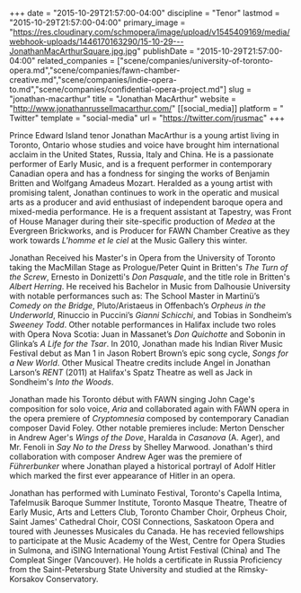 +++
date = "2015-10-29T21:57:00-04:00"
discipline = "Tenor"
lastmod = "2015-10-29T21:57:00-04:00"
primary_image = "https://res.cloudinary.com/schmopera/image/upload/v1545409169/media/webhook-uploads/1446170163290/15-10-29---JonathanMacArthurSquare.jpg.jpg"
publishDate = "2015-10-29T21:57:00-04:00"
related_companies = ["scene/companies/university-of-toronto-opera.md","scene/companies/fawn-chamber-creative.md","scene/companies/indie-opera-to.md","scene/companies/confidential-opera-project.md"]
slug = "jonathan-macarthur"
title = "Jonathan MacArthur"
website = "http://www.jonathanrussellmacarthur.com/"
[[social_media]]
platform = " Twitter"
template = "social-media"
url = "https://twitter.com/jrusmac"
+++

Prince Edward Island tenor Jonathan MacArthur is a young artist living in Toronto, Ontario whose studies and voice have brought him international acclaim in the United States, Russia, Italy and China. He is a passionate performer of Early Music, and is a frequent performer in contemporary Canadian opera and has a fondness for singing the works of Benjamin Britten and Wolfgang Amadeus Mozart. Heralded as a young artist with promising talent, Jonathan continues to work in the operatic and musical arts as a producer and avid enthusiast of independent baroque opera and mixed-media performance. He is a frequent assistant at Tapestry, was Front of House Manager during their site-specific production of *Medea* at the Evergreen Brickworks, and is Producer for FAWN Chamber Creative as they work towards *L'homme et le ciel* at the Music Gallery this winter.
 
Jonathan Received his Master's in Opera from the University of Toronto taking the MacMillan Stage as Prologue/Peter Quint in Britten's *The Turn of the Screw*, Ernesto in Donizetti's *Don Pasquale*, and the title role in Britten's *Albert Herring*. He received his Bachelor in Music from Dalhousie University with notable performances such as: The School Master in Martinü’s *Comedy on the Bridge*, Pluto/Aristaeus in Offenbach’s *Orpheus in the Underworld*, Rinuccio in Puccini’s *Gianni Schicchi*, and Tobias in Sondheim’s *Sweeney Todd*. Other notable performances in Halifax include two roles with Opera Nova Scotia: Juan in Massanet’s *Don Quichotte* and Sobonin in Glinka’s *A Life for the Tsar*. In 2010, Jonathan made his Indian River Music Festival debut as Man 1 in Jason Robert Brown’s epic song cycle, *Songs for a New World*. Other Musical Theatre credits include Angel in Jonathan Larson’s *RENT* (2011) at Halifax's Spatz Theatre as well as Jack in Sondheim's *Into the Woods*.
 
Jonathan made his Toronto début with FAWN singing John Cage's composition for solo voice, *Aria* and collaborated again with FAWN opera in the opera premiere of *Cryptomnesia* composed by contemporary Canadian composer David Foley. Other notable premieres include: Merton Denscher in Andrew Ager's *Wings of the Dove*, Haralda in *Casanova* (A. Ager), and Mr. Fenoli in *Say No to the Dress* by Shelley Marwood. Jonathan's third collaboration with composer Andrew Ager was the premiere of *Führerbunker* where Jonathan played a historical portrayl of Adolf Hitler which marked the first ever appearance of Hitler in an opera.
 
Jonathan has performed with Luminato Festival, Toronto's Capella Intima, Tafelmusik Baroque Summer Institute, Toronto Masque Theatre, Theatre of Early Music, Arts and Letters Club, Toronto Chamber Choir, Orpheus Choir, Saint James' Cathedral Choir, COSI Connections, Saskatoon Opera and toured with Jeunesses Musicales du Canada. He has recevied fellowships to participate at the Music Academy of the West, Centre for Opera Studies in Sulmona, and iSING International Young Artist Festival (China) and The Compleat Singer (Vancouver). He holds a certificate in Russia Proficiency from the Saint-Petersburg State University and studied at the Rimsky-Korsakov Conservatory.

